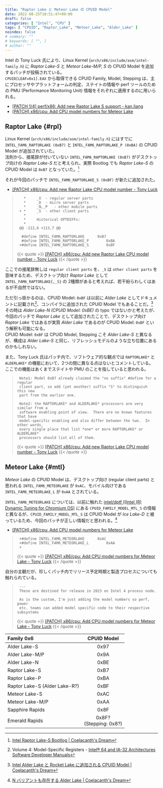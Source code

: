 ```yaml
---
title: "Raptor Lake と Meteor Lake の CPUID Model"
date: 2022-08-25T10:51:47+09:00
draft: false
categories: [ "Intel", "CPU" ]
tags: [ "CPUID", "Raptor_Lake", "Meteor_Lake", "Alder_Lake" ]
noindex: false
# summary: ""
# keywords: [ "", ]
# author: ""
---
```


Intel の Tony Luck 氏により、Linux Kernel (`arch/x86/include/asm/intel-family.h`) に *Raptor Lake-S* と *Meteor Lake-M/P, S* の CPUID Model を追加するパッチが投稿されている。  
`CPUID[LEAF=0x1].EAX` から取得できる CPUID Family, Model, Stepping は、主にプロセッサやプラットフォームの判定、ステイトの情報や perf ツールのための PMU (Performance Monitoring Unit) 情報をそれぞれに適用するのに用いられる。  

 * [[PATCH 1/4] perf/x86: Add new Raptor Lake S support - kan.liang](https://lore.kernel.org/all/20220823210129.979394-1-kan.liang@linux.intel.com/)
 * [[PATCH] x86/cpu: Add CPU model numbers for Meteor Lake](https://lore.kernel.org/all/20220824175718.232384-1-tony.luck@intel.com/T/#u)

## Raptor Lake {#rpl}
Linux Kernel (`arch/x86/include/asm/intel-family.h`) にはすでに `INTEL_FAM6_RAPTORLAKE (0xB7)` と `INTEL_FAM6_RAPTORLAKE_P (0xBA)` の CPUID Model が追加されていた。  
法則から、接尾辞が付いていない `INTEL_FAM6_RAPTORLAKE (0xB7)` がデスクトップ向けの *Raptor Lake-S* だと考えられ、実際 Bootlog でも *Raptor Lake-S* の CPUID Model は `0xB7` となっていた。[^rpl-bootlog]  

[^rpl-bootlog]: [Intel Raptor Lake-S Bootlog | Coelacanth's Dream](/posts/2022/01/07/intel-rpl_s-bootlog/)

それが今回のパッチで `INTEL_FAM6_RAPTORLAKE_S (0xBF)` が新たに追加された。  

 * [[PATCH] x86/cpu: Add new Raptor Lake CPU model number - Tony Luck](https://lore.kernel.org/all/20220823174819.223941-1-tony.luck@intel.com/)

 > 		  *		_X	- regular server parts
 > 		  *		_D	- micro server parts
 > 		  *		_N,_P	- other mobile parts
 > 		+ *		_S	- other client parts
 > 		  *
 > 		  *		Historical OPTDIFFs:
 > 		  *
 > 		@@ -112,6 +113,7 @@
 > 		 
 > 		 #define INTEL_FAM6_RAPTORLAKE		0xB7
 > 		 #define INTEL_FAM6_RAPTORLAKE_P		0xBA
 > 		+#define INTEL_FAM6_RAPTORLAKE_S		0xBF
 >
 > {{< quote >}} [[PATCH] x86/cpu: Add new Raptor Lake CPU model number - Tony Luck](https://lore.kernel.org/all/20220823174819.223941-1-tony.luck@intel.com/) {{< /quote >}}

ここでの接尾辞無しは `regular client parts` を、`_S` は `other client parts` を意味するため、デスクトップ向け *Raptor Lake* として `INTEL_FAM6_RAPTORLAKE{,_S}` の 2種類があると考えれば、若干紛らわしくはあるが不自然ではない。  

ただ引っ掛かるのは、CPUID Model: `0xBF` は以前に *Alder Lake* としてドキュメントに記載され[^doc]、コンパイラに追加された CPUID Model でもあることだ。[^adl]  
その時は *Alder Lake-N (CPUID Model: 0xBE)* の typo ではないかと考えたが、今回のパッチで *Raptor Lake* として追加されたことで、デスクトップ向け *Raptor Lake* ではあるが実質 *Alder Lake* であるのが CPUID Model: `0xBF` という解釈も可能になる。  
CPUID Model: `0xBF` は CPUID Model, Stepping こそ *Alder Lake-S* と異なるが、構成は *Alder Lake-S* と同じ、リフレッシュモデルのような立ち位置にあるのかもしれない。  

[^doc]: Volume 4: Model-Specific Registers - [Intel® 64 and IA-32 Architectures Software Developer Manuals](https://www.intel.com/content/www/us/en/developer/articles/technical/intel-sdm.html)
[^adl]: [Intel Alder Lake と Rocket Lake に追加される CPUID Model | Coelacanth's Dream](/posts/2022/01/07/intel-adl-rkl-new-model/)

また、Tony Luck 氏はパッチ内で、ソフトウェア的な観点では `RAPTORLAKE*` と `ALDERLAKE*` の機能において、2つの間に異なる点はないとコメントしている。  
ここでの機能はあくまでステイトや PMU のことを指していると思われる。  

 > 		Note1: Model 0xB7 already claimed the "no suffix" #define for a regular
 > 		client part, so add (yet another) suffix "S" to distinguish this new
 > 		part from the earlier one.
 > 		
 > 		Note2: the RAPTORLAKE* and ALDERLAKE* processors are very similar from a
 > 		software enabling point of view.  There are no known features that have
 > 		model-specific enabling and also differ between the two.  In other words,
 > 		every single place that list *one* or more RAPTORLAKE* or ALDERLAKE*
 > 		processors should list all of them.
 >
 > {{< quote >}} [[PATCH] x86/cpu: Add new Raptor Lake CPU model number - Tony Luck](https://lore.kernel.org/all/20220823174819.223941-1-tony.luck@intel.com/) {{< /quote >}}

## Meteor Lake {#mtl}
*Meteor Lake* の CPUID Model は、デスクトップ向け (regular client parts) と思われる `INTEL_FAM6_METEORLAKE` が `0xAC`、モバイル向けである `INTEL_FAM6_METEORLAKE_L` が `0xAA` とされている。  

`INTEL_FAM6_METEORLAKE` については、以前に触れた [intel/dptf ((Intel (R) Dynamic Tuning for Chromium OS)](https://github.com/intel/dptf) にある `CPUID_FAMILY_MODEL_MTL_S` の情報と異なるが、`CPUID_FAMILY_MODEL_MTL_S` は CPUID Model が *Ice Lake-D* と被っているため、今回のパッチが正しい情報だと思われる。[^dptf]  

[^dptf]: [N バリアントも存在する Alder Lake | Coelacanth's Dream](/posts/2021/11/16/coreboot-intel-adl_n/)

 * [[PATCH] x86/cpu: Add CPU model numbers for Meteor Lake](https://lore.kernel.org/all/20220824175718.232384-1-tony.luck@intel.com/T/#u)

 > 		+#define INTEL_FAM6_METEORLAKE		0xAC
 > 		+#define INTEL_FAM6_METEORLAKE_L		0xAA
 > 		+
 >
 > {{< quote >}} [[PATCH] x86/cpu: Add CPU model numbers for Meteor Lake - Tony Luck](https://lore.kernel.org/all/20220824175718.232384-1-tony.luck@intel.com/) {{< /quote >}}

自分の主観だが、珍しくパッチ内でリリース予定時期と製造プロセスについても触れられている。  

 > 		---
 > 		These are destined for release in 2023 on Intel 4 process node.
 > 		
 > 		As is the custom, I'm just adding the model numbers so perf, power
 > 		etc. teams can added model specific code to their respective subsystems
 >
 > {{< quote >}} [[PATCH] x86/cpu: Add CPU model numbers for Meteor Lake - Tony Luck](https://lore.kernel.org/all/20220824175718.232384-1-tony.luck@intel.com/) {{< /quote >}}

| Family 0x6 | CPUID Model |
| :--        | :--:        |
| Alder Lake-S | 0x97      |
| Alder Lake-M/P | 0x9A    |
| Alder Lake-N   | 0xBE    |
| Raptor Lake-S  | 0xB7    |
| Raptor Lake-P  | 0xBA    |
| Raptor Lake-S (Alder Lake-R?) | 0xBF |
| Meteor Lake-S  | 0xAC |
| Meteor Lake-M/P | 0xAA |
| Sapphire Rapids | 0x8F |
| Emerald Rapids  | 0x8F?<br>(Stepping: 0x8?) |


